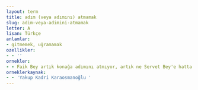 ```yaml
---
layout: term
title: adım (veya adımını) atmamak
slug: adim-veya-adimini-atmamak
letter: A
lisan: Türkçe
anlamlar:
- gitmemek, uğramamak
ozellikler:
- - ''
ornekler:
- - Faik Bey artık konağa adımını atmıyor, artık ne Servet Bey'e hatta ne de Cemal'e görünüyordu.
orneklerkaynak:
- - 'Yakup Kadri Karaosmanoğlu '
---
```

